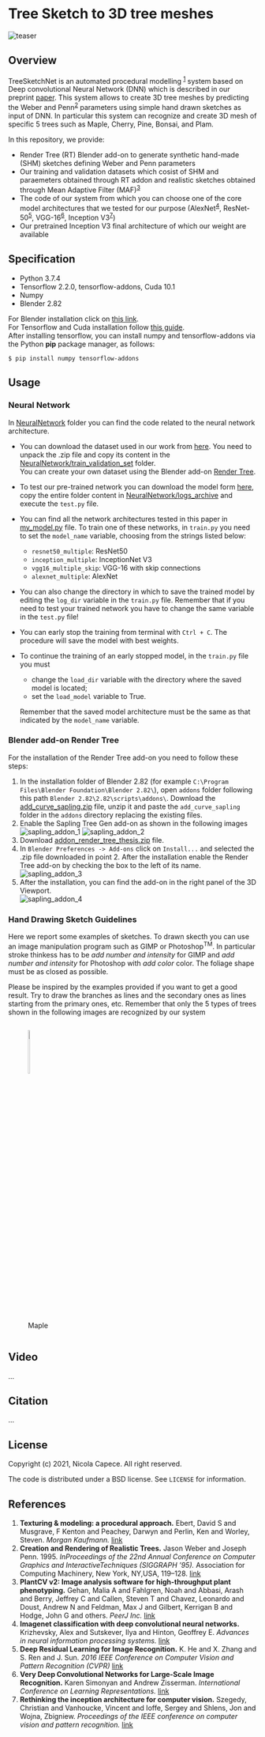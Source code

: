 # Tree Sketch to 3D tree meshes
![teaser](https://user-images.githubusercontent.com/88141714/127903685-1d0aa283-2ecb-4cc0-9ccd-a436e3e60aaa.jpg)

## Overview
TreeSketchNet is an automated procedural modelling <sup>[1](#References)</sup> system based on Deep convolutional Neural Network (DNN) which is described in our preprint [paper](). 
This system allows to create 3D tree meshes by predicting the Weber and Penn<sup>[2](#References)</sup> parameters using simple hand drawn sketches as input of DNN. In particular this system can recognize and create 3D mesh of specific 5 trees such as Maple, Cherry, Pine, Bonsai, and Plam.

In this repository, we provide: 
* Render Tree (RT) Blender add-on to generate synthetic hand-made (SHM) sketches defining Weber and Penn parameters
* Our training and validation datasets which cosist of SHM and paraemeters obtained through RT addon and realistic sketches obtained through Mean Adaptive Filter (MAF)<sup>[3](#References)</sup>
* The code of our system from which you can choose one of the core model architectures that we tested for our purpose (AlexNet<sup>[4](#References)</sup>, ResNet-50<sup>[5](#References)</sup>, VGG-16<sup>[6](#References)</sup>, Inception V3<sup>[7](#References)</sup>)
* Our pretrained Inception V3 final architecture of which our weight are available

## Specification
* Python 3.7.4
* Tensorflow 2.2.0, tensorflow-addons, Cuda 10.1
* Numpy
* Blender 2.82

For Blender installation click on [this link](https://download.blender.org/release/Blender2.82/).  
For Tensorflow and Cuda installation follow [this guide](https://www.tensorflow.org/install/pip).  
After installing tensorflow, you can install numpy and tensorflow-addons via the Python **pip** package manager, as follows:
```
$ pip install numpy tensorflow-addons
```

## Usage
### Neural Network
In [NeuralNetwork](NeuralNetwork) folder you can find the code related to the neural network architecture.  
* You can download the dataset used in our work from [here](). You need to unpack the .zip file and copy its content in the [NeuralNetwork/train_validation_set](NeuralNetwork/train_validation_set) folder.  
You can create your own dataset using the Blender add-on [Render Tree]().
* To test our pre-trained network you can download the model form [here](), copy the entire folder content in [NeuralNetwork/logs_archive](NeuralNetwork/logs_archive) and execute the `test.py` file.
* You can find all the network architectures tested in this paper in [my_model.py](NeuralNetwork/models/my_model.py) file. To train one of these networks, in `train.py` you need to set the `model_name` variable, choosing from the strings listed below:
  * `resnet50_multiple`: ResNet50
  * `inception_multiple`: InceptionNet V3
  * `vgg16_multiple_skip`: VGG-16 with skip connections
  * `alexnet_multiple`: AlexNet
* You can also change the directory in which to save the trained model by editing the `log_dir` variable in the `train.py` file. Remember that if you need to test your trained network you have to change the same variable in the `test.py` file!
* You can early stop the training from terminal with `Ctrl + C`. The procedure will save the model with best weights.
* To continue the training of an early stopped model, in the `train.py` file you must
  * change the `load_dir` variable with the directory where the saved model is located;
  * set the `load_model` variable to True.

  Remember that the saved model architecture must be the same as that indicated by the `model_name` variable.
<inserire indicazioni per il download del dataset e del modello. Inserire indicazioni sulla struttura della cartella di test>
 
### Blender add-on Render Tree
 For the installation of the Render Tree add-on you need to follow these steps:
 1. In the installation folder of Blender 2.82 (for example `C:\Program Files\Blender Foundation\Blender 2.82\`), open `addons` folder following this path `Blender 2.82\2.82\scripts\addons\`. Download the [add_curve_sapling.zip](add_curve_sapling.zip) file, unzip it and paste the `add_curve_sapling` folder in the `addons` directory replacing the existing files.
 2. Enable the Sapling Tree Gen add-on as shown in the following images  
![sapling_addon_1](imgs/sapling_addon_1.png)  ![sapling_addon_2](imgs/sapling_addon_2.png)
 3. Download [addon_render_tree_thesis.zip]() file.
 4. In `Blender Preferences -> Add-ons` click on `Install...` and selected the .zip file downloaded in point 2. After the installation enable the Render Tree add-on by checking the box to the left of its name.  
 ![sapling_addon_3](imgs/sapling_addon_3.png)
 5. After the installation, you can find the add-on in the right panel of the 3D Viewport.  
 ![sapling_addon_4](imgs/sapling_addon_4.png)

### Hand Drawing Sketch Guidelines
Here we report some examples of sketches. To drawn skecth you can use an image manipulation program such as GIMP or Photoshop<sup>TM</sup>. In particular stroke thinkess has to be *add number and intensity* for GIMP and *add number and intensity* for Photoshop with *add color* color. The foliage shape must be as closed as possible. 
 
Please be inspired by the examples provided if you want to get a good result. Try to draw the branches as lines and the secondary ones as lines starting from the primary ones, etc. Remember that only the 5 types of trees shown in the following images are recognized by our system
<div style="display:inline-block;">
 <figure>
  <img src="imgs/maple.png" style="width:15%;">
  <figcaption style="margin-top:10%;">Maple</figcaption>
 </figure>
 <!--<figure><img src="imgs/palm.png" style="width:15%;"><figcaption>Palm</figcaption></figure>
 <figure><img src="imgs/pine.png" style="width:15%;"><figcaption>Pine</figcaption></figure>
 <figure><img src="imgs/cherry.png" style="width:15%;"><figcaption>Cherry</figcaption></figure>
 <figure><img src="imgs/bonsai.png" style="width:15%;"><figcaption>Bonsai</figcaption></figure>-->
 </div>
 
## Video
...

## Citation
...

## License
Copyright (c) 2021, Nicola Capece. All right reserved.
 
The code is distributed under a BSD license. See `LICENSE` for information.
 
## References
1. __Texturing & modeling: a procedural approach.__ Ebert, David S and Musgrave, F Kenton and Peachey, Darwyn and Perlin, Ken and Worley, Steven. *Morgan Kaufmann.* [link](https://www.sciencedirect.com/book/9781558608481/texturing-and-modeling)
2. __Creation and Rendering of Realistic Trees.__ 
   Jason Weber and Joseph Penn. 1995. *InProceedings of the 22nd Annual Conference on Computer Graphics and InteractiveTechniques (SIGGRAPH ’95).* Association for Computing
   Machinery, New York, NY,USA, 119–128. [link](https://doi.org/10.1145/218380.218427)
3. __PlantCV v2: Image analysis software for high-throughput plant phenotyping.__ 
   Gehan, Malia A and Fahlgren, Noah and Abbasi, Arash and Berry, Jeffrey C and Callen, Steven T and Chavez, Leonardo and Doust, Andrew N and Feldman, Max J and Gilbert, 
   Kerrigan B and Hodge, John G and others. *PeerJ Inc.* [link](https://doi.org/10.7717/peerj.4088)
4. __Imagenet classification with deep convolutional neural networks.__ Krizhevsky, Alex and Sutskever, Ilya and Hinton, Geoffrey E. *Advances in neural information processing 
   systems.* [link](https://doi.org/10.1145/3065386)
5. __Deep Residual Learning for Image Recognition.__ K. He and X. Zhang and S. Ren and J. Sun. *2016 IEEE Conference on Computer Vision and Pattern Recognition (CVPR)* [link](https://doi.org/10.1109/CVPR.2016.90)
6. __Very Deep Convolutional Networks for Large-Scale Image Recognition.__ Karen Simonyan and Andrew Zisserman. *International Conference on Learning Representations.* [link](https://doi.org/10.1109/ACPR.2015.7486599)
7. __Rethinking the inception architecture for computer vision.__ Szegedy, Christian and Vanhoucke, Vincent and Ioffe, Sergey and Shlens, Jon and Wojna, Zbigniew. *Proceedings 
   of the IEEE conference on computer vision and pattern recognition.* [link](https://doi.org/10.1109/CVPR.2016.308) 
